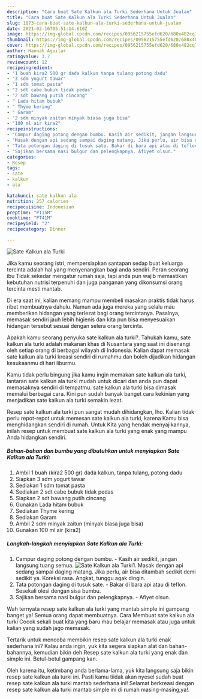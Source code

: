 ```yaml
---
description: "Cara buat Sate Kalkun ala Turki Sederhana Untuk Jualan"
title: "Cara buat Sate Kalkun ala Turki Sederhana Untuk Jualan"
slug: 1073-cara-buat-sate-kalkun-ala-turki-sederhana-untuk-jualan
date: 2021-02-16T05:51:14.610Z
image: https://img-global.cpcdn.com/recipes/0956215755efd620/680x482cq70/sate-kalkun-ala-turki-foto-resep-utama.jpg
thumbnail: https://img-global.cpcdn.com/recipes/0956215755efd620/680x482cq70/sate-kalkun-ala-turki-foto-resep-utama.jpg
cover: https://img-global.cpcdn.com/recipes/0956215755efd620/680x482cq70/sate-kalkun-ala-turki-foto-resep-utama.jpg
author: Hannah Aguilar
ratingvalue: 3.7
reviewcount: 12
recipeingredient:
- "1 buah kira2 500 gr dada kalkun tanpa tulang potong dadu"
- "3 sdm yogurt tawar"
- "1 sdm tomat pasta"
- "2 sdt cabe bubuk tidak pedas"
- "2 sdt bawang putih cincang"
- " Lada hitam bubuk"
- " Thyme kering"
- " Garam"
- "2 sdm minyak zaitun minyak biasa juga bisa"
- "100 ml air kira2"
recipeinstructions:
- "Campur daging potong dengan bumbu. Kasih air sedikit, jangan langsung tuang semua."
- "Masak dengan api sedang sampai daging matang. Jika perlu, air bisa ditambah sedikit demi sedikit ya. Koreksi rasa. Angkat, tunggu agak dingin."
- "Tata potongan daging di tusuk sate. Bakar di bara api atau di teflon. Sesekali olesi dengan sisa bumbu."
- "Sajikan bersama nasi bulgur dan pelengkapnya. Afiyet olsun."
categories:
- Resep
tags:
- sate
- kalkun
- ala

katakunci: sate kalkun ala 
nutrition: 257 calories
recipecuisine: Indonesian
preptime: "PT15M"
cooktime: "PT41M"
recipeyield: "2"
recipecategory: Dinner

---
```



![Sate Kalkun ala Turki](https://img-global.cpcdn.com/recipes/0956215755efd620/680x482cq70/sate-kalkun-ala-turki-foto-resep-utama.jpg)

Jika kamu seorang istri, mempersiapkan santapan sedap buat keluarga tercinta adalah hal yang menyenangkan bagi anda sendiri. Peran seorang ibu Tidak sekedar mengatur rumah saja, tapi anda pun wajib memastikan kebutuhan nutrisi terpenuhi dan juga panganan yang dikonsumsi orang tercinta mesti mantab.

Di era  saat ini, kalian memang mampu membeli masakan praktis tidak harus ribet membuatnya dahulu. Namun ada juga mereka yang selalu mau memberikan hidangan yang terlezat bagi orang tercintanya. Pasalnya, memasak sendiri jauh lebih higienis dan kita pun bisa menyesuaikan hidangan tersebut sesuai dengan selera orang tercinta. 



Apakah kamu seorang penyuka sate kalkun ala turki?. Tahukah kamu, sate kalkun ala turki adalah makanan khas di Nusantara yang saat ini disenangi oleh setiap orang di berbagai wilayah di Indonesia. Kalian dapat memasak sate kalkun ala turki kreasi sendiri di rumahmu dan boleh dijadikan hidangan kesukaanmu di hari liburmu.

Kamu tidak perlu bingung jika kamu ingin memakan sate kalkun ala turki, lantaran sate kalkun ala turki mudah untuk dicari dan anda pun dapat memasaknya sendiri di tempatmu. sate kalkun ala turki bisa dimasak memalui berbagai cara. Kini pun sudah banyak banget cara kekinian yang menjadikan sate kalkun ala turki semakin lezat.

Resep sate kalkun ala turki pun sangat mudah dihidangkan, lho. Kalian tidak perlu repot-repot untuk memesan sate kalkun ala turki, karena Kamu bisa menghidangkan sendiri di rumah. Untuk Kita yang hendak menyajikannya, inilah resep untuk membuat sate kalkun ala turki yang enak yang mampu Anda hidangkan sendiri.

<!--inarticleads1-->

##### Bahan-bahan dan bumbu yang dibutuhkan untuk menyiapkan Sate Kalkun ala Turki:

1. Ambil 1 buah (kira2 500 gr) dada kalkun, tanpa tulang, potong dadu
1. Siapkan 3 sdm yogurt tawar
1. Sediakan 1 sdm tomat pasta
1. Sediakan 2 sdt cabe bubuk tidak pedas
1. Siapkan 2 sdt bawang putih cincang
1. Gunakan  Lada hitam bubuk
1. Sediakan  Thyme kering
1. Sediakan  Garam
1. Ambil 2 sdm minyak zaitun (minyak biasa juga bisa)
1. Gunakan 100 ml air (kira2)




<!--inarticleads2-->

##### Langkah-langkah menyiapkan Sate Kalkun ala Turki:

1. Campur daging potong dengan bumbu. - Kasih air sedikit, jangan langsung tuang semua.
<img src="https://img-global.cpcdn.com/steps/27a57530b89f522f/160x128cq70/sate-kalkun-ala-turki-langkah-memasak-1-foto.jpg" alt="Sate Kalkun ala Turki">1. Masak dengan api sedang sampai daging matang. Jika perlu, air bisa ditambah sedikit demi sedikit ya. Koreksi rasa. Angkat, tunggu agak dingin.
1. Tata potongan daging di tusuk sate. - Bakar di bara api atau di teflon. Sesekali olesi dengan sisa bumbu.
1. Sajikan bersama nasi bulgur dan pelengkapnya. - Afiyet olsun.




Wah ternyata resep sate kalkun ala turki yang mantab simple ini gampang banget ya! Semua orang dapat membuatnya. Cara Membuat sate kalkun ala turki Cocok sekali buat kita yang baru mau belajar memasak atau juga untuk kalian yang sudah jago memasak.

Tertarik untuk mencoba membikin resep sate kalkun ala turki enak sederhana ini? Kalau anda ingin, yuk kita segera siapkan alat dan bahan-bahannya, kemudian bikin deh Resep sate kalkun ala turki yang enak dan simple ini. Betul-betul gampang kan. 

Oleh karena itu, ketimbang anda berlama-lama, yuk kita langsung saja bikin resep sate kalkun ala turki ini. Pasti kamu tiidak akan nyesel sudah buat resep sate kalkun ala turki mantab sederhana ini! Selamat berkreasi dengan resep sate kalkun ala turki mantab simple ini di rumah masing-masing,ya!.

